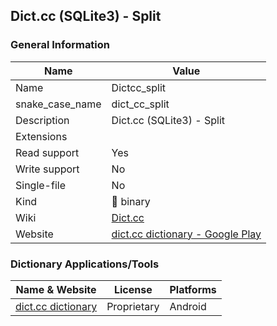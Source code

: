 
## Dict.cc (SQLite3) - Split ##

### General Information ###
Name | Value
---- | -------
Name | Dictcc_split
snake_case_name | dict_cc_split
Description | Dict.cc (SQLite3) - Split
Extensions | 
Read support | Yes
Write support | No
Single-file | No
Kind | 🔢 binary
Wiki | [Dict.cc](https://en.wikipedia.org/wiki/Dict.cc)
Website | [dict.cc dictionary - Google Play](https://play.google.com/store/apps/details?id=cc.dict.dictcc)






### Dictionary Applications/Tools ###
Name & Website | License | Platforms
-------------- | ------- | ---------
[dict.cc dictionary](https://play.google.com/store/apps/details?id=cc.dict.dictcc) | Proprietary | Android

